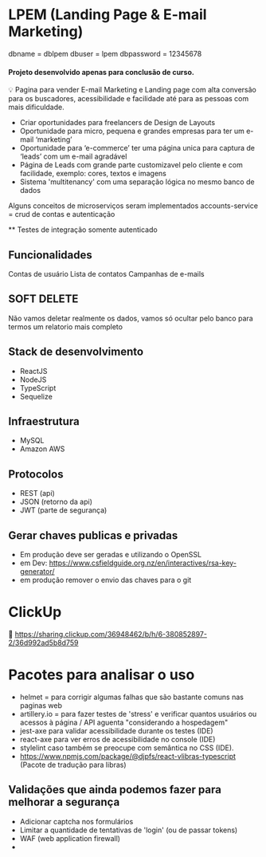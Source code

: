 
# LPEM (Landing Page & E-mail Marketing)

dbname = dblpem
dbuser = lpem
dbpassword = 12345678

#### Projeto desenvolvido apenas para conclusão de curso.

💡 Pagina para vender E-mail Marketing e Landing page com alta conversão para os buscadores, acessibilidade e facilidade até para as pessoas com mais dificuldade.

- Criar oportunidades para freelancers de Design de Layouts 
- Oportunidade para micro, pequena e grandes empresas para ter um e-mail ‘marketing’
- Oportunidade para ‘e-commerce’ ter uma página unica para captura de ‘leads’ com um e-mail agradável
- Página de Leads com grande parte customizavel pelo cliente e com facilidade, exemplo: cores, textos e imagens
- Sistema 'multitenancy' com uma separação lógica no mesmo banco de dados

 Alguns conceitos de microserviços seram implementados
 accounts-service = crud de contas e autenticação

 ** Testes de integração somente autenticado

 ## Funcionalidades
 Contas de usuário 
 Lista de contatos 
 Campanhas de e-mails

 ## SOFT DELETE
 Não vamos deletar realmente os dados, vamos só ocultar pelo banco para termos um relatorio mais completo

 ## Stack de desenvolvimento
 * ReactJS
 * NodeJS
 * TypeScript
 * Sequelize

 ## Infraestrutura
 * MySQL
 * Amazon AWS

 ## Protocolos
 * REST (api)
 * JSON (retorno da api)
 * JWT (parte de segurança)

 ## Gerar chaves publicas e privadas
 * Em produção deve ser geradas e utilizando o OpenSSL
 * em Dev: https://www.csfieldguide.org.nz/en/interactives/rsa-key-generator/
 * em produção remover o envio das chaves para o git

# ClickUp
:link: https://sharing.clickup.com/36948462/b/h/6-380852897-2/36d992ad5b8d759

# Pacotes para analisar o uso
- helmet = para corrigir algumas falhas que são bastante comuns nas paginas web
- artillery.io = para fazer testes de 'stress' e verificar quantos usuários ou acessos à página / API aguenta "considerando a hospedagem"
- jest-axe para validar acessibilidade durante os testes (IDE)
- react-axe para ver erros de acessibilidade no console (IDE)
- stylelint caso também se preocupe com semântica no CSS (IDE).
- https://www.npmjs.com/package/@djpfs/react-vlibras-typescript (Pacote de tradução para libras)

## Validações que ainda podemos fazer para melhorar a segurança
* Adicionar captcha nos formulários
* Limitar a quantidade de tentativas de 'login' (ou de passar tokens)
* WAF (web application firewall)
* 
